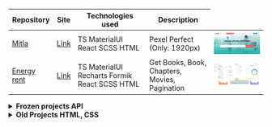 
<table>
  <thead>
    <tr>
      <th>Repository</th>
      <th>Site</th>
      <th>Technologies used</th>
      <th>Description</th>
    </tr>
  <tbody>
    <tr>
      <td><a href='https://github.com/theCapnCoder/Mitla'>Mitla</a></td>
      <td><a href='https://thecapncoder.github.io/Mitla/'>Link</a></td>
      <td>TS MaterialUI React SCSS HTML</td>
      <td>Pexel Perfect (Only: 1920px)</td>
      <td><img src="img/Mitla.jpg" alt="picture"></td>
    </tr>
    <tr>
      <td><a href='https://github.com/theCapnCoder/energy-rent'>Energy rent</a></td>
      <td><a href='https://thecapncoder.github.io/energy-rent/'>Link</a></td>
      <td>TS MaterialUI Recharts Formik React SCSS HTML</td>
      <td>Get Books, Book, Chapters, Movies, Pagination</td>
      <td><img src="img/EnergyRent.jpg" alt="picture"></td>
    </tr>
  </tbody>
  <thead>
</table>

<details>
<summary><b>Frozen projects API</b></summary>
<table>
  <thead>
    <tr>
      <th>Repository</th>
      <th>Site</th>
      <th>Technologies used</th>
      <th>Description</th>
    </tr>
  <tbody>
    <tr>
      <td><a href='https://github.com/theCapnCoder/json-placeholder'>Json placeholder</a></td>
      <td><a href='https://thecapncoder.github.io/json-placeholder/counter'>Link</a></td>
      <td>TS MaterialUI Router Axios React SCSS HTML</td>
      <td>Get Books, Book, Chapters, Movies, Pagination</td>
      <td><img src="img/JsonPlaceholder.jpg" alt="picture"></td>
    </tr>
    <tr>
      <td><a href='https://github.com/theCapnCoder/API--The-lord-of-the-rings'>The lord of the rings</a></td>
      <td><a href='https://thecapncoder.github.io/API--The-lord-of-the-rings/quotes'>Link</a></td>
      <td>TS MaterialUI Router Axios React SCSS HTML</td>
      <td>Get Books, Book, Chapters, Movies, Pagination</td>
      <td><img src="img/Ring.jpg" alt="picture"></td>
    </tr>
  </tbody>
  <thead>
</table>
</details>

<details>
<summary><b>Old Projects HTML, CSS</b></summary>
<table>
  <thead>
    <tr>
      <th>Repository</th>
      <th>Site</th>
      <th>Technologies used</th>
      <th>Description</th>
      <th>Prewiev</th>
    </tr>
  <tbody>
    <tr>
      <td><a href='https://github.com/theCapnCoder/Decenter-Ads'>Decenter Ads</a></td>
      <td><a href='https://thecapncoder.github.io/Decenter-Ads/'>Link</a></td>
      <td>TS Formik Yup React SCSS HTML</td>
      <td>PixelPerfect (Adaptive Layout: 1366px, 390px)</td>
      <td><img src="img/DecenterAds.jpg" alt="picture"></td>
    </tr>
    <tr>
      <td><a href='https://github.com/theCapnCoder/Video-Line'>Video Line</a></td>
      <td><a href='https://thecapncoder.github.io/Video-Line/'>Link</a></td>
      <td>TS Redux React SCSS HTML</td>
      <td>PixelPerfect (Only: 1440px)</td>
      <td><img src="img/VideoLine.jpg" alt="picture"></td>
    </tr>
    <tr>
      <td><a href='https://github.com/theCapnCoder/Promo'>Promo</a></td>
      <td><a href='https://thecapncoder.github.io/Promo/'>Link</a></td>
      <td>TS React SCSS HTML</td>
      <td>PixelPerfect (Adaptive Layout: 320px, 480px, 768px, 1920px)</td>
      <td><img src="img/Promo.jpg" alt="picture"></td>
    </tr>
    <tr>
      <td><a href='https://github.com/theCapnCoder/gravity'>Gravity</a></td>
      <td><a href='https://thecapncoder.github.io/gravity/'>Link</a></td>
      <td>TS React Tailwind CSS HTML</td>
      <td>PixelPerfect (Adaptive Layout: 1440px, 375px)</td>
      <td><img src="img/Gravity.jpg" alt="picture"></td>
    </tr>
    <tr>
      <td><a href='https://github.com/theCapnCoder/GK_Melody'>GK Melody</a></td>
      <td><a href='https://thecapncoder.github.io/GK_Melody/'>Link</a></td>
      <td>Tailwind CSS HTML</td>
      <td>PixelPerfect</td>
      <td><img src="img/GK_Melody.jpg" alt="picture"></td>
    </tr>
    <tr>
      <td><a href='https://github.com/theCapnCoder/Amazing_mountain'>Amazing mountain</a></td>
      <td><a href='https://thecapncoder.github.io/Amazing_mountain/'>Link</a></td>
      <td>Tailwind CSS HTML</td>
      <td>PixelPerfect</td>
      <td><img src="img/AmazingMountain.jpg" alt="picture"></td>
    </tr>
    <tr>
      <td><a href='https://github.com/theCapnCoder/N-pay'>N-pay</a></td>
      <td><a href='https://thecapncoder.github.io/N-pay/'>Link</a></td>
      <td>Tailwind CSS HTML</td>
      <td>PixelPerfect</td>
      <td><img src="img/N-pay.jpg" alt="picture"></td>
    </tr>
  </tbody>
  <thead>
</table>
</details>

<!-- - ![#f03c15](https://placehold.co/15x15/f03c15/f03c15.png) `#f03c15`
- ![#c5f015](https://placehold.co/15x15/c5f015/c5f015.png) `#c5f015`
- ![#1589F0](https://placehold.co/15x15/1589F0/1589F0.png) `#1589F0`

<div align='center'><h1>theCapnCoder</h1></div>

****

### H1 text

<p align="center">
  <i>inspired by <a href="https://github.com/natemoo-re">Center text</a> for song api</i>
</p>

****

```
block
```

<font color="">Этот текст красного цвета</font>
<font color="green">Этот текст зеленого цвета</font>

<div style="display: inline-block; border-radius: 10px; background-color: rgb(211, 229, 239); padding: 10px;">
 <font color="black">TS</font> 
</div>

**Front**
[Link]()
</br> -->